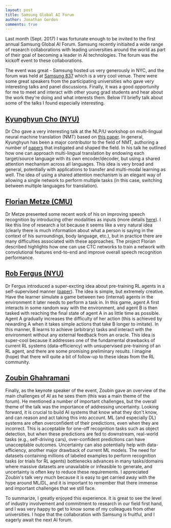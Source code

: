 ```yaml
---
layout: post
title: Samsung Global AI Forum
author: Jonathan Gordon
comments: true
---
```


Last month (Sept. 2017) I was fortunate enough to be invited to the first annual Samsung Global AI Forum. Samsung recently initiaited a wide range of research collaborations with leading universities around the world as part of their goal of becoming a leader in AI technologies. The forum was the kickoff event to these collaborations. 

The event was great - Samsung hosted us very generously in NYC, and the forum was held at [Samsung 837](https://www.samsung.com/us/837/) which is a very cool venue. There were some great speakers from the participating universities who gave very interesting talks and panel discussions. Finally, it was a good opportunity for me to meet and interact with other young grad students and hear about the work they're doing and what interests them. Below I'll briefly talk about some of the talks I found especially interesting.

## [Kyunghyun Cho (NYU)](http://www.kyunghyuncho.me/)

Dr Cho gave a very interesting talk at the NLP/U workshop on multi-lingual neural machine translation (NMT) based on [this paper](http://www.sciencedirect.com/science/article/pii/S0885230816301097). In general, Kyunghyun has been a major contributor to the field of NMT, authoring a number of [papers](https://arxiv.org/pdf/1409.0473.pdf) that instigated and shaped the field. In his talk he outlined how one can approach multi-lingual translation by endowing each target/source language with its own encoder/decoder, but using a shared attention mechanism across all languages. This idea is very broad and general, potentially with applications to transfer and multi-modal learning as well. The idea of using a shared attention mechanism is an elegant way of allowing a single network to perform multiple tasks (in this case, switching between multiple languages for translation).

## [Florian Metze (CMU)](http://www.cs.cmu.edu/~fmetze/interACT/Home.html)

Dr Metze presented some recent work of his on improving speech recognition by introducing other modalities as inputs (more details [here](http://ieeexplore.ieee.org/abstract/document/7953112/)). I like this line of research a lot because it seems like a very natural idea (clearly there is much information about what a person is saying in the context of his surroundings, body language, etc.), but in practice there are many difficulties associated with these approaches. The project Florian described highlights how one can use CTC networks to train a network with convolutional features end-to-end and improve overall speech recognition performance.

## [Rob Fergus (NYU)](http://cs.nyu.edu/~fergus/pmwiki/pmwiki.php)

Dr Fergus introduced a super-excting idea about pre-training RL agents in a self-supervised manner ([paper](https://arxiv.org/pdf/1703.05407.pdf)). The idea is simple, but extremely creative. Have the learner simulate a game between two (internal) agents in the environment it later needs to perform a task in. In this game, agent A first interacts in some random way with the environment, and agent B is then tasked with reaching the final state of agent A in as little time as possible. Agent A gradually increases the difficulty of her action (this is achieved by rewarding A when it takes simple actions that take B longer to imitate). In this manner, B learns to achieve (arbitrary) tasks and interact with the environment without any external feedback from an oracle. This idea is super-cool because it addresses one of the fundamental drawbacks of current RL systems (data-efficiency) with unsupervised pre-training of an RL agent, and there are some promising preliminary results. I imagine (hope) that there will quite a bit of follow-up to these ideas from the RL community.

## [Zoubin Ghahramani](http://mlg.eng.cam.ac.uk/zoubin/)

Finally, as the keynote speaker of the event, Zoubin gave an overview of the main challenges of AI as he sees them (this was a main theme of the forum). He mentioned a number of important challenges, but the overall theme of the talk was the importance of addressing uncertainty. Looking forward, it is crucial to build AI systems that know what they don't know, and can reason and act taking this into account. ML (and especially DL) systems are often overconfident of their predictions, even when they are incorrect. This is acceptable for one-off recognition tasks such as object detection, but when these predictions are fed to downstream, real-world tasks (e.g., self-driving cars), over-confident predictions can have unacceptable outcomes. Uncertainty can also potentially help with data-efficiency, another major drawback of current ML models. The need for datasets containing millions of labeled examples to perform recognition tasks (or trials for RL agents) bottlenecks advances in many tasks/domains where massive datasets are unavailable or infeasible to generate, and uncertainty is often key to reduce these requirements. I appreciated Zoubin's talk very much because it is easy to get carried away with the hype around ML/DL, and it is important to remember that there immense and important challenges that we still face.

To summarize, I greatly enjoyed this experience. It is great to see the level of industry involvement and commitment to research in our field first hand, and I was very happy to get to know some of my colleagues from other universities. I hope that the collaboration with Samsung is fruitful, and I eagerly await the next AI forum.  

